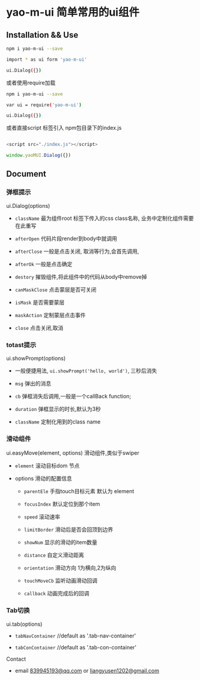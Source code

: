 # yao-m-ui 简单常用的ui组件

## Installation && Use

```bash
npm i yao-m-ui --save

import * as ui form 'yao-m-ui' 

ui.Dialog({})
```

或者使用require加载

```bash
npm i yao-m-ui --save

var ui = require('yao-m-ui')

ui.Dialog({})
```

或者直接script 标签引入 npm包目录下的index.js

```js

<script src="./index.js"></script>

window.yaoMUI.Dialog({})

```


## Document

### 弹框提示


ui.Dialog(options)

- `className` 最为组件root 标签下传入的css class名称, 业务中定制化组件需要在此重写

- `afterOpen` 代码片段render到body中就调用

- `afterClose` 一般是点击关闭, 取消等行为,会首先调用,

- `afterOk` 一般是点击确定

- `destory` 摧毁组件,将此组件中的代码从body中remove掉

- `canMaskClose` 点击蒙层是否可关闭

- `isMask` 是否需要蒙层

- `maskAction` 定制蒙层点击事件

- `close` 点击关闭,取消

>
### totast提示  

ui.showPrompt(options)

- 一般便捷用法, `ui.showPrompt('hello, world')`, 三秒后消失

- `msg`  弹出的消息

- `cb`   弹框消失后调用,一般是一个callBack function;

- `duration` 弹框显示的时长,默认为3秒

- `className` 定制化用到的class name

### 滑动组件

ui.easyMove(element, options) 滑动组件,类似于swiper

- `element` 滚动目标dom 节点

- options 滑动的配置信息
    - `parentEle` 手指touch目标元素 默认为 element

    - `focusIndex` 默认定位到那个item

    - `speed` 滚动速率

    - `limitBorder` 滑动后是否会回顶到边界

    - `showNum` 显示的滑动的item数量

    - `distance` 自定义滑动距离

    - `orientation` 滑动方向 1为横向,2为纵向

    - `touchMoveCb` 监听动画滑动回调

    - `callback` 动画完成后的回调


### Tab切换 
ui.tab(options)
* `tabNavContainer`  //default as '.tab-nav-container'

* `tabConContainer`  //default as '.tab-con-container'


Contact 

* email 839945193@qq.com or liangyusen1202@gmail.com

